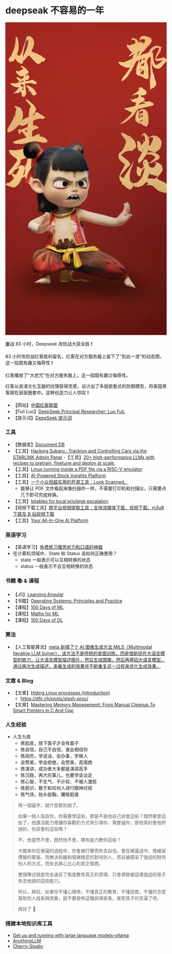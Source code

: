 # deepseak 不容易的一年

![哪吒](./imgs/25-03-0001.jpg)

鏖战 83 小时，Deepseek 攻防战大获全胜 ❗️

83 小时攻防战红客胜利留名，红客在对方服务器上留下了"到此一游"的动态图，这一招既有趣又侮辱性 ❗️

红客播放了"大悲咒"在对方服务器上，这一招既有趣又侮辱性。

红客从良渚文化玉器的纹理获得灵感，设计出了多层嵌套式的防御模型，将美国黑客困在层层圈套中。这种创造力让人惊叹 ❗️

- 【网站】[中国红客联盟](https://www.chinesehongker.com/)
- 【Fuli Luo】[DeepSeek Principal Researcher: Luo Fuli.](https://x.com/i/status/1885542484543234150)
- 【提示词】[DeepSeek 提示词](https://api-docs.deepseek.com/zh-cn/prompt-library)

### 工具

- 【数据库】[Document DB](https://github.com/microsoft/documentdb)
- 【工具】[Hacking Subaru : Tracking and Controlling Cars via the STARLINK Admin Panel](https://samcurry.net/hacking-subaru) -【工具】[20+ high-performance LLMs with recipes to pretrain, finetune and deploy at scale.](https://github.com/Lightning-AI/litgpt)
- 【工具】[Linux running inside a PDF file via a RISC-V emulator](https://github.com/ading2210/linuxpdf)
- 【工具】[AI-Powered Stock Insights Platform](https://github.com/vinay-gatech/stocks-insights-ai-agent)
- 【工具】[一个小众但超实用的开源工具：Look Scanned。](https://github.com/lookscanned/lookscanned.io)
  - 能够让 PDF 文件看起来像扫描件一样，不需要打印机和扫描仪，只需要点几下即可完成转换。
- 【工具】[Iptables for local privilege escalation](https://www.shielder.com/blog/2024/09/a-journey-from-sudo-iptables-to-local-privilege-escalation/)
- 【视频下载工具】[跨平台视频提取工具：支持流媒体下载、视频下载、m3u8 下载及 B 站视频下载](https://github.com/caorushizi/mediago)
- 【工具】[Your All-In-One AI Platform](https://github.com/KindaBrazy/LynxHub)

### 英语学习

- 【英语学习】[免费练习雅思听力和口语的神器](https://dailydictation.com/)
- 在计算机领域中，State 和 Status 该如何正确使用？
  - state 一般表示可以互相转换的状态
  - status 一般表示不会互相转换的状态

### 书籍 📚 & 课程

- 【JS】[Learning Angular](https://book.douban.com/subject/26941165/)
- 【书籍】[Operating Systems: Principles and Practice](https://www.kea.nu/files/textbooks/ospp/osppv1.pdf)
- 【课程】[100 Days of ML](https://www.youtube.com/playlist?list=PLKnIA16_Rmvbr7zKYQuBfsVkjoLcJgxHH)
- 【课程】[Maths for ML](https://youtube.com/playlist?list=PLKnIA16_RmvbYFaaeLY28cWeqV-3vADST)
- 【课程】[100 Days of DL]()

### 算法

- 【人工智能算法】[meta 新搞了个 AI 图像生成方法 MILS（Multimodal Iterative LLM Solver），该方法不是传统的拿图训练，而是借助现在大语言模型的能力，让大语言模型描述图片，然后生成图像，然后再塞回大语言模型，通过再次生成描述，来看生成的效果并不断重复这一过程来优化生成效果。
  ](https://arxiv.org/abs/2501.18096)

### 文章 & Blog

- 【文章】[Hiding Linux processes (introduction)](https://righteousit.com/2024/07/24/hiding-linux-processes-with-bind-mounts/)
  - https://dfir.ch/posts/slash-proc/
- 【文章】[Mastering Memory Management: From Manual Cleanup To Smart Pointers In C And Cpp](https://mohitmishra786.github.io/chessman/2024/10/05/Mastering-Memory-Management-From-Manual-Cleanup-to-Smart-Pointers-in-C-and-Cpp.html)

### 人生经验

- 人生九练
  - 练脸皮，放下面子才会有面子
  - 练自信，自己不自信，谁会相信你
  - 练阅历，学说话、会办事，学做人
  - 会赞美，学会拒绝，会赞美，高情商
  - 练演讲，成功者大多都是演讲高手
  - 练沉稳，再大的事儿，也要学会淡定
  - 练心智，不生气、不计较、不被人激怒
  - 练胆识，敢于和任何人进行眼神对视
  - 练气场，抬头挺胸，腰板挺直

> 用一個逼字，就什麼都別說了。
>
> 如果一個人告訴你，你需要學這些，那是不是他自己該會這些？既然都會這些了，他還沒能力用讓你喜歡的方式來引導你，需要逼你，那他真的會他所說的，你該會的這些嗎？
>
> 不，他當然不會，既然他不會，哪有能力教你這些？
>
> 大概率你在被逼的過程中，你會被打擊而失去自信。會在被逼迫中，情緒習慣變的緊張，而無法和緩和情緒穩定的對待別人，而且被感染了強迫的對待別人的方式，而失去將心比心的真正情商。
>
> 整個陳述就是完全違反了態度教育真正的原理，只會導致被這樣強迫的孩子失去他說的這些能力。
>
> 所以，拜託，如果你不懂心理學，不懂真正的教育，不懂諮商，不懂的怎麼幫助別人成長與改變，就不要發佈這種誤導家長，害死孩子的言論了吧。
>
> 拜託了 🙏

### 搭建本地知识库工具

- [Get up and running with large language models-ollama](https://ollama.com/)
- [AnythingLLM](https://anythingllm.com/)
- [Cherry-Studio](https://github.com/CherryHQ/cherry-studio)
